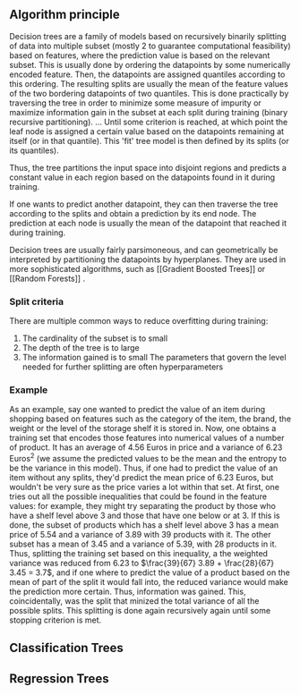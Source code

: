 ## Algorithm principle
Decision trees are a family of models based on recursively binarily splitting of data into multiple subset (mostly 2 to guarantee computational feasibility) based on features, where the prediction value is based on the relevant subset. 
This is usually done by ordering the datapoints by some numerically encoded feature. Then, the datapoints are assigned quantiles according to this ordering. The resulting splits are usually the mean of the feature values of the two bordering datapoints of two quantiles. 
This is done practically by traversing the tree in order to minimize some measure of impurity or maximize information gain in the subset at each split during training (binary recursive partitioning). 
... Until some criterion  is reached, at which point the leaf node is assigned a certain value based on the datapoints remaining at itself (or in that quantile). This 'fit' tree model is then defined by its splits (or its quantiles). 

Thus, the tree partitions the input space into disjoint regions and predicts a constant value in each region based on the datapoints found in it during training.

If one wants to predict another datapoint, they can then traverse the tree according to the splits and obtain a prediction by its end node. The prediction at each node is usually the mean of the datapoint that reached it during training.

Decision trees are usually fairly parsimoneous, and can geometrically be interpreted by partitioning the datapoints by hyperplanes. They are used in more sophisticated algorithms, such as [[Gradient Boosted Trees]] or [[Random Forests]] . 

### Split criteria
There are multiple common ways to reduce overfitting during training:
1. The cardinality of the subset is to small
2. The depth of the tree is to large
3. The information gained is to small
The parameters that govern the level needed for further splitting are often hyperparameters

### Example
As an example, say one wanted to predict the value of an item during shopping based on features such as the category of the item, the brand, the weight or the level of the storage shelf it is stored in. Now, one obtains a training set that encodes those features into numerical values of a number of product. It has an average of $4.56$ Euros in price and a variance of $6.23$ Euros$^2$ (we assume the predicted values to be the mean and the entropy to be the variance in this model). Thus, if one had to predict the value of an item without any splits, they'd predict the mean price of $6.23$ Euros, but wouldn't be very sure as the price varies a lot within that set. 
At first, one tries out all the possible inequalities that could be found in the feature values: for example, they might try separating the product by those who have a shelf level above 3 and those that have one below or at 3. If this is done, the subset of products which has a shelf level above 3 has a mean price of $5.54$ and a variance of $3.89$ with 39 products with it. The other subset has a mean of $3.45$ and a variance of $5.39$, with 28 products in it. Thus, splitting the training set based on this inequality, a the weighted variance was reduced from $6.23$ to $\frac{39}{67} 3.89 + \frac{28}{67} 3.45 = 3.7$, and if one where to predict the value of a product based on the mean of part of the split it would fall into, the reduced variance would make the prediction more certain. Thus, information was gained.
This, coincidentally, was the split that minized the total variance of all the possible splits. This splitting is done again recursively again until some stopping criterion is met. 

## Classification Trees

## Regression Trees
